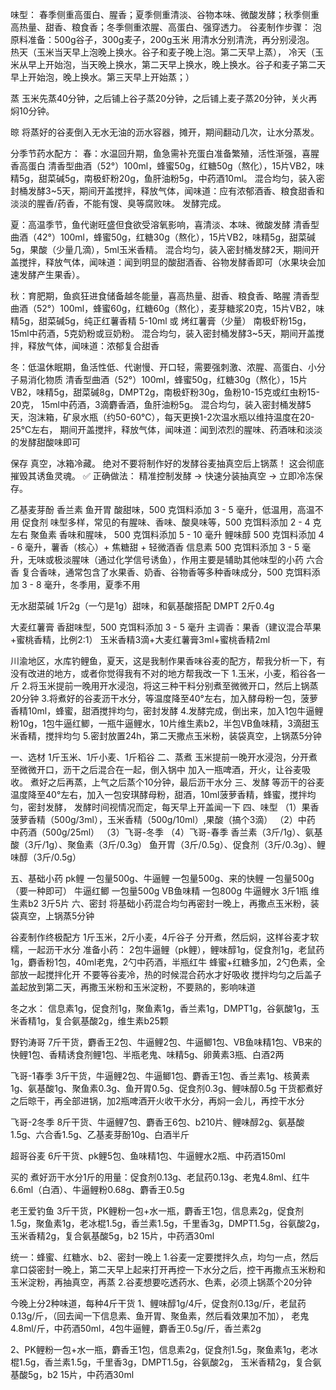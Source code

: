 味型： 春季侧重高蛋白、腥香；夏季侧重清淡、谷物本味、微酸发酵；秋季侧重高热量、甜香、粮食香；冬季侧重浓腥、高蛋白、强穿透力。
谷麦制作步骤：
泡
    原料准备：500g谷子，300g麦子，200g玉米
    用清水分别清洗，再分别浸泡。
    热天（玉米当天早上泡晚上换水。谷子和麦子晚上泡。第二天早上蒸），
    冷天（玉米从早上开始泡，当天晚上换水，第二天早上换水，晚上换水。谷子和麦子第二天早上开始泡，晚上换水。第三天早上开始蒸；）

蒸
    玉米先蒸40分钟，之后铺上谷子蒸20分钟，之后铺上麦子蒸20分钟，关火再焖10分钟。

晾
    将蒸好的谷麦倒入无水无油的沥水容器，摊开，期间翻动几次，让水分蒸发。

分季节药水配方：
春：水温回升期，鱼急需补充蛋白准备繁殖，活性渐强，喜腥香高蛋白
    清香型曲酒（52°）100ml，蜂蜜50g，红糖50g（熬化），15片VB2，味精5g，甜菜碱5g，南极虾粉20g，鱼肝油粉5g，中药酒10ml。
    混合均匀，装入密封桶发酵3~5天，期间开盖搅拌，释放气体，闻味道：应有浓郁酒香、粮食甜香和淡淡的腥香/药香，不能有馊、臭等腐败味。
    发酵完成。

夏：高温季节，鱼代谢旺盛但食欲受溶氧影响，喜清淡、本味、微酸发酵
    清香型曲酒（42°）100ml，蜂蜜50g，红糖30g（熬化），15片VB2，味精5g，甜菜碱5g，果酸（少量几滴），5ml玉米香精。
    混合均匀，装入密封桶发酵2天，期间开盖搅拌，释放气体，闻味道：闻到明显的酸甜酒香、谷物发酵香即可（水果块会加速发酵产生果香）。

秋：育肥期，鱼疯狂进食储备越冬能量，喜高热量、甜香、粮食香、略腥
    清香型曲酒（52°）100ml，蜂蜜60g，红糖60g（熬化），麦芽糖浆20克，15片VB2，味精5g，甜菜碱5g，纯正红薯香精 5-10ml 或 烤红薯膏（少量）
    南极虾粉15g，15ml中药酒，5克奶粉或豆奶粉。
    混合均匀，装入密封桶发酵3~5天，期间开盖搅拌，释放气体，闻味道：浓郁复合甜香

冬：低温休眠期，鱼活性低、代谢慢、开口轻，需要强刺激、浓腥、高蛋白、小分子易消化物质
    清香型曲酒（52°）100ml，蜂蜜50g，红糖30g（熬化），15片VB2，味精5g，甜菜碱8g，DMPT2g，南极虾粉30g，鱼粉10-15克或红虫粉15-20克，
    15ml中药酒，3滴麝香酒，鱼肝油粉5g。
    混合均匀，装入密封桶发酵5天，泡沫箱，矿泉水瓶（约50-60℃），每天更换1-2次温水瓶以维持温度在20-25℃左右，
    期间开盖搅拌，释放气体，闻味道：闻到浓烈的腥味、药酒味和淡淡的发酵甜酸味即可

保存
真空，冰箱冷藏。
绝对不要将制作好的发酵谷麦抽真空后上锅蒸！ 这会彻底摧毁其诱鱼灵魂。
✅ 正确做法： 精准控制发酵 → 快速分装抽真空 → 立即冷冻保存。



乙基麦芽酚
香兰素
鱼开胃 酸甜味，500 克饵料添加 3 - 5 毫升，低温用，高温不用
促食剂 味型多样，常见的有腥味、香味、酸臭味等，500 克饵料添加 2 - 4 克左右
聚鱼素 香味和腥味， 500 克饵料添加 5 - 10 毫升
鲤味醇  500 克饵料添加 4 - 6 毫升，薯香（核心）+ 焦糖甜 + 轻微酒香
信息素  500 克饵料添加 3 - 5 毫升，无味或极淡腥味（通过化学信号诱鱼），作用主要是辅助其他味型的小药
六合香 复合香味，通常包含了水果香、奶香、谷物香等多种香味成分，500 克饵料添加 3 - 8 毫升，冬季用，夏季不用

无水甜菜碱 1斤2g（一勺是1g）甜味，和氨基酸搭配
DMPT 2斤0.4g

大麦红薯膏   香甜味型，500 克饵料添加 3 - 5 毫升
主调香：果香（建议混合苹果+蜜桃香精，比例2:1）
玉米香精3滴+大麦红薯膏3ml+蜜桃香精2ml

川渝地区，水库钓鲤鱼，夏天，这是我制作果香味谷麦的配方，帮我分析一下，有没有改进的地方，或者你觉得我有不对的地方帮我改一下
1.玉米，小麦，稻谷各一斤
2.将玉米提前一晚用开水浸泡，将这三种干料分别煮至微微开口，然后上锅蒸20分钟
3.将煮好的谷麦沥干水分，等温度降至40°左右，加入酵母粉一包，菠萝香精10ml，蜂蜜，甜酒搅拌均匀，密封发酵
4.发酵完成，倒出来，加入1包牛逼鲤粉10g，1包牛逼红鲫，一瓶牛逼鲤水，10片维生素b2，半包VB鱼味精，3滴甜玉米香精，搅拌均匀
5.密封放置24h，第二天撒点玉米粉，装袋真空，上锅蒸5分钟

一、选材
1斤玉米、1斤小麦、1斤稻谷
二、蒸煮
玉米提前一晚开水浸泡，分开煮至微微开口，沥干之后混合在一起，倒入锅中
加入一瓶啤酒，开火，让谷麦吸收。
煮好之后再蒸，上气之后蒸个10分钟，最后沥干水分
三、发酵
等沥干的谷麦温度降至40°左右，加入一包安琪酵母粉，甜酒，10ml菠萝香精，蜂蜜，搅拌均匀，密封发酵，
发酵时间视情况而定，每天早上开盖闻一下
四、味型
（1）果香
菠萝香精（500g/3ml），玉米香精（500g/10ml）,果酸（搞个3滴）
（2）中药
中药酒（500g/25ml）
（3）飞哥-冬季
（4）飞哥-春季
香兰素（3斤/1g）、氨基酸（3斤/1g）、聚鱼素（3斤/0.3g）
鱼开胃（3斤/0.5g）、促食剂（3斤/0.3g）、鲤味醇（3斤/0.5g）

五、基础小药
pk鲤 一包量500g、牛逼鲤 一包量500g、来的快鲤 一包量500g （要一种即可）
牛逼红鲫 一包量500g
VB鱼味精 一包800g
牛逼鲤水 3斤1瓶
维生素b2 3斤5片
六、密封
将基础小药混合均匀再密封一晚上，再撒点玉米粉，装袋真空，上锅蒸5分钟



谷麦制作终极配方
1斤玉米，2斤小麦，4斤谷子
分开煮，然后焖，这样谷麦才软糯，一起沥干水分
准备小药：
2包牛逼鲤（pk鲤），鲤味醇1g，促食剂1g，老鼠药1g，麝香粉1包，40ml老鬼，2勺中药酒，半瓶红牛
蜂蜜+红糖多加，2勺色素，全部放一起搅拌化开
不要等谷麦冷，热的时候混合药水才好吸收
搅拌均匀之后盖子盖起放到第二天，再撒玉米粉和玉米淀粉，不要熟的，影响味道



冬之水： 信息素1g，促食剂1g，聚鱼素1g，香兰素1g，DMPT1g，谷氨酸1g，玉米香精1g，复合氨基酸2g，维生素b25颗

野钓涛哥
7斤干货，麝香王2包、牛逼鲤2包、牛逼鲫1包、VB鱼味精1包、VB来的快鲤1包、香精诱食剂鲤1包、半瓶老鬼、味精5g、卵黄素3瓶、白酒2两

飞哥-1春季
3斤干货，牛逼鲤2包、牛逼鲫1包、麝香王1包、香兰素1g、核黄素1g、氨基酸1g、聚鱼素0.3g、鱼开胃0.5g、促食剂0.3g、鲤味醇0.5g
干货都煮好之后晾干，再全部进锅，加2瓶啤酒开火收干水分，再焖一会儿，再控干水分

飞哥-2冬季
8斤干货、牛逼鲤7包、麝香王6包、b210片、鲤味醇2g、氨基酸1.5g、六合香1.5g、乙基麦芽酚10g、白酒半斤

超哥谷麦
6斤干货、pk鲤5包、鱼味精1包、牛逼鲤水2瓶、中药酒150ml

买的
煮好沥干水分1斤的用量：促食剂0.13g、老鼠药0.13g、老鬼4.8ml、红牛6.6ml（白酒）、牛逼鲤粉0.68g、麝香王0.5g

老王爱钓鱼
3斤干货，PK鲤粉一包+水一瓶，麝香王1包，信息素2g，促食剂1.5g，聚鱼素1g，老冰棍1.5g，香兰素1.5g，千里香3g，DMPT1.5g，谷氨酸2g，
玉米香精2g，复合氨基酸5g，b2 15片，中药酒30ml


统一：蜂蜜、红糖水、b2、密封一晚上
1.谷麦一定要搅拌久点，均匀一点，然后拿口袋密封一晚上，第二天早上起来打开再控一下水分之后，控干再撒点玉米粉和玉米淀粉，再抽真空，再蒸
2.谷麦想要吃透药水、色素，必须上锅蒸个20分钟

今晚上分2种味道，每种4斤干货
1、鲤味醇1g/4斤，促食剂0.13g/斤，老鼠药0.13g/斤，（回去闻一下信息素、鱼开胃、聚鱼素，然后看效果加不加），
老鬼4.8ml/斤，中药酒50ml，4包牛逼鲤，麝香王0.5g/斤，香兰素2g

2、PK鲤粉一包+水一瓶，麝香王1包，信息素2g，促食剂1.5g，聚鱼素1g，老冰棍1.5g，香兰素1.5g，千里香3g，DMPT1.5g，谷氨酸2g，
玉米香精2g，复合氨基酸5g，b2 15片，中药酒30ml
